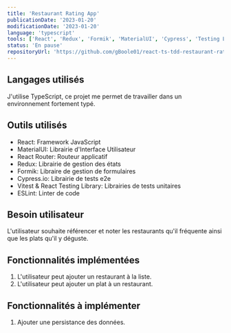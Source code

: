 ```yaml
---
title: 'Restaurant Rating App'
publicationDate: '2023-01-20'
modificationDate: '2023-01-20'
language: 'typescript'
tools: ['React', 'Redux', 'Formik', 'MaterialUI', 'Cypress', 'Testing Library']
status: 'En pause'
repositoryUrl: 'https://github.com/gBoole01/react-ts-tdd-restaurant-rating-app'
---
```


## Langages utilisés

J'utilise TypeScript, ce projet me permet de travailler dans un environnement fortement typé.

## Outils utilisés

- React: Framework JavaScript
- MaterialUI: Librairie d'Interface Utilisateur
- React Router: Routeur applicatif
- Redux: Librairie de gestion des états
- Formik: Libraire de gestion de formulaires
- Cypress.io: Librairie de tests e2e
- Vitest & React Testing Library: Librairies de tests unitaires
- ESLint: Linter de code

## Besoin utilisateur

L'utilisateur souhaite référencer et noter les restaurants qu'il fréquente ainsi que les plats qu'il y déguste.

## Fonctionnalités implémentées

1. L'utilisateur peut ajouter un restaurant à la liste.
1. L'utilisateur peut ajouter un plat à un restaurant.

## Fonctionnalités à implémenter

1. Ajouter une persistance des données.
